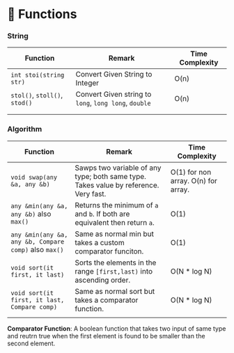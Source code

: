 # 🚀 Functions

### String

| Function                      | Remark                                                | Time Complexity |
| ----------------------------- | ----------------------------------------------------- | --------------- |
| `int stoi(string str)`        | Convert Given String to Integer                       | O(n)            |
| `stol()`, `stoll()`, `stod()` | Convert Given string to `long`, `long long`, `double` | O(n)            |
|                               |                                                       |                 |
|                               |                                                       |                 |

### Algorithm

| Function                                              | Remark                                                                                | Time Complexity                     |
| ----------------------------------------------------- | ------------------------------------------------------------------------------------- | ----------------------------------- |
| `void swap(any &a, any &b)`                           | Sawps two variable of any type; both same type. Takes value by reference. Very fast.  | O(1) for non array. O(n) for array. |
| `any &min(any &a, any &b)` also `max()`               | Returns the minimum of `a` and `b`. If both are equivalent then return `a`.           | O(1)                                |
| `any &min(any &a, any &b, Compare comp)` also `max()` | Same as normal min but takes a custom comparator funciton.                            | O(1)                                |
| `void sort(it first, it last)`                        | Sorts the elements in the range `[first,last)` into ascending order.                  | O(N \* log N)                       |
| `void sort(it first, it last, Compare comp)`          | Same as normal sort but takes a comparator function.                                  | O(N \* log N)                       |
|                                                       |                                                                                       |                                     |

**Comparator Function**: A boolean function that takes two input of same type and reutrn true when the first element is found to be smaller than the second element.&#x20;
